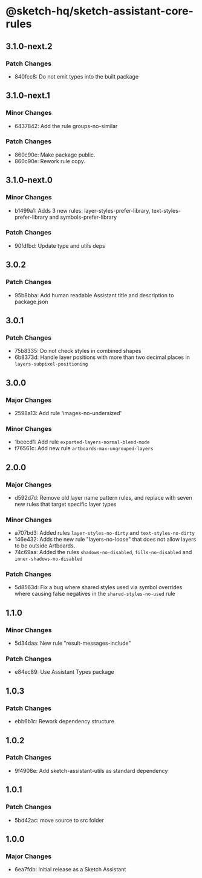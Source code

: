 # @sketch-hq/sketch-assistant-core-rules

## 3.1.0-next.2

### Patch Changes

- 840fcc8: Do not emit types into the built package

## 3.1.0-next.1

### Minor Changes

- 6437842: Add the rule groups-no-similar

### Patch Changes

- 860c90e: Make package public.
- 860c90e: Rework rule copy.

## 3.1.0-next.0

### Minor Changes

- b1499a1: Adds 3 new rules: layer-styles-prefer-library, text-styles-prefer-library and
  symbols-prefer-library

### Patch Changes

- 90fdfbd: Update type and utils deps

## 3.0.2

### Patch Changes

- 95b8bba: Add human readable Assistant title and description to package.json

## 3.0.1

### Patch Changes

- 75b8335: Do not check styles in combined shapes
- 6b8373d: Handle layer positions with more than two decimal places in `layers-subpixel-positioning`

## 3.0.0

### Major Changes

- 2598a13: Add rule 'images-no-undersized'

### Minor Changes

- 1beecd1: Add rule `exported-layers-normal-blend-mode`
- f76561c: Add new rule `artboards-max-ungrouped-layers`

## 2.0.0

### Major Changes

- d592d7d: Remove old layer name pattern rules, and replace with seven new rules that target
  specific layer types

### Minor Changes

- a707bd3: Added rules `layer-styles-no-dirty` and `text-styles-no-dirty`
- 146e432: Adds the new rule "layers-no-loose" that does not allow layers to be outside Artboards.
- 74c69aa: Added the rules `shadows-no-disabled`, `fills-no-disabled` and
  `inner-shadows-no-disabled`

### Patch Changes

- 5d8563d: Fix a bug where shared styles used via symbol overrides where causing false negatives in
  the `shared-styles-no-used` rule

## 1.1.0

### Minor Changes

- 5d34daa: New rule "result-messages-include"

### Patch Changes

- e84ec89: Use Assistant Types package

## 1.0.3

### Patch Changes

- ebb6b1c: Rework dependency structure

## 1.0.2

### Patch Changes

- 9f4908e: Add sketch-assistant-utils as standard dependency

## 1.0.1

### Patch Changes

- 5bd42ac: move source to src folder

## 1.0.0

### Major Changes

- 6ea7fdb: Initial release as a Sketch Assistant
